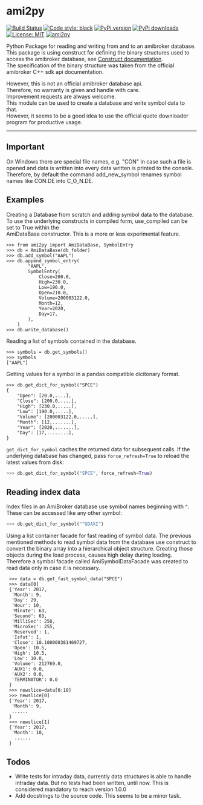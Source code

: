  ami2py
==========================

[![Build Status](https://travis-ci.org/F2011B/ami2py.svg?branch=master)](https://travis-ci.org/F2011B/ami2py)
[![Code style: black](https://img.shields.io/badge/code%20style-black-000000.svg)](https://github.com/psf/black)
[![PyPi version](https://pypip.in/v/ami2py/badge.png)](https://crate.io/packages/ami2py/)
[![PyPi downloads](https://pypip.in/d/ami2py/badge.png)](https://crate.io/packages/ami2py/)
[![License: MIT](https://img.shields.io/badge/License-MIT-yellow.svg)](https://opensource.org/licenses/MIT)
[![ami2py](https://snyk.io/advisor/python/ami2py/badge.svg)](https://snyk.io/advisor/python/ami2py)

Python Package for reading and writing from and to an amibroker database.<br/>
This package is using construct for defining the binary structures used to access the amibroker database, 
see [Construct documentation](https://construct.readthedocs.io/en/latest/). <br/>
The specification of the binary structure was taken from the official amibroker C++ sdk api documentation.

However, this is not an official amibroker database api. <br/> 
Therefore, no warranty is given and handle with care. <br/>
Improvement requests are always welcome.<br/>
This module can be used to create a database and write symbol data to that. <br/> 
However, it seems to be a good idea to use the official quote downloader program for productive usage.<br/>
__________________________________________________


Important
---------
On Windows there are special file names, e.g. "CON"
In case such a file is opened and data is written into every data written 
is printed to the console.
Therefore, by default the command add_new_symbol renames symbol names like CON.DE into C_O_N.DE.

Examples
---------

Creating a Database from scratch and adding symbol data to the database.
To use the underlying constructs in compiled form, use_compiled can be set to True within the  
AmiDataBase constructor. This is a more or less experimental feature.

    >>> from ami2py import AmiDataBase, SymbolEntry
    >>> db = AmiDataBase(db_folder)
    >>> db.add_symbol("AAPL")    
    >>> db.append_symbol_entry(
            "AAPL",
            SymbolEntry(
                Close=200.0,
                High=230.0,
                Low=190.0,
                Open=210.0,
                Volume=200003122.0,
                Month=12,
                Year=2020,
                Day=17,
            ),
        )
    >>> db.write_database()

Reading a list of symbols contained in the database.

    >>> symbols = db.get_symbols()
    >>> symbols
    ["AAPL"]

Getting values for a symbol in a pandas compatible dicitonary format.

    >>> db.get_dict_for_symbol("SPCE")
    {
        "Open": [20.0,....],
        "Close": [200.0,....],
        "High": [230.0,.....],
        "Low": [190.0,.....],
        "Volume": [200003122.0,.....],
        "Month": [12,.......],
        "Year": [2020,.......],
        "Day": [17,........],
    }

`get_dict_for_symbol` caches the returned data for subsequent calls. If the
underlying database has changed, pass `force_refresh=True` to reload the latest
values from disk:

```python
>>> db.get_dict_for_symbol("SPCE", force_refresh=True)
```

Reading index data
------------------

Index files in an AmiBroker database use symbol names beginning with ``^``.
These can be accessed like any other symbol:

```python
>>> db.get_dict_for_symbol("^GDAXI")
```

Using a list container facade for fast reading of symbol data. 
The previous mentioned methods to read symbol data from the database use construct to 
convert the binary array into a hierarchical object structure. 
Creating those objects during the load process, causes high delay during loading. 
Therefore a symbol facade called AmiSymbolDataFacade was created to read data only in case 
it is necessary.

     >>> data = db.get_fast_symbol_data("SPCE")
     >>> data[0]
     {'Year': 2017, 
      'Month': 9, 
      'Day': 29, 
      'Hour': 10, 
      'Minute': 63, 
      'Second': 63, 
      'MilliSec': 258, 
      'MicroSec': 255, 
      'Reserved': 1,  
      'Isfut': 1,  
      'Close': 10.100000381469727, 
      'Open': 10.5, 
      'High': 10.5, 
      'Low': 10.0, 
      'Volume': 212769.0, 
      'AUX1': 0.0, 
      'AUX2': 0.0,  
      'TERMINATOR': 0.0
     }
     >>> newslice=data[0:10] 
     >>> newslice[0]
     {'Year': 2017,
      'Month': 9,
      ......
     }
     >>> newslice[1]
     {'Year': 2017,
      'Month': 10,
       ......
     }

Todos
--------------------
* Write tests for intraday data, currently data structures is able to handle intraday data. 
  But no tests had been written, until now. 
  This is considered mandatory to reach version 1.0.0  
* Add docstrings to the source code. This seems to be a minor task.






